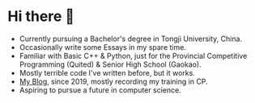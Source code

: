 # Hi there 👋

- Currently pursuing a Bachelor's degree in Tongji University, China.
- Occasionally write some Essays in my spare time.
- Familiar with Basic C++ & Python, just for the Provincial Competitive Programming (Quited) & Senior High School (Gaokao).
- Mostly terrible code I've written before, but it works.
- [My Blog](https://blog.yzxoi.top/), since 2019, mostly recording my training in CP.
- Aspiring to pursue a future in computer science.

